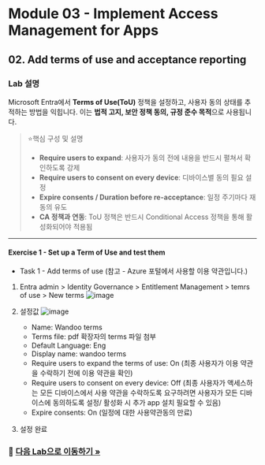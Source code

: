 # Module 03 - Implement Access Management for Apps
## 02. Add terms of use and acceptance reporting

### Lab 설명
Microsoft Entra에서 **Terms of Use(ToU)** 정책을 설정하고, 사용자 동의 상태를 추적하는 방법을 익힙니다. 이는 **법적 고지, 보안 정책 동의, 규정 준수 목적**으로 사용됩니다.

> ⭐️핵심 구성 및 설명
> 
> - **Require users to expand**: 사용자가 동의 전에 내용을 반드시 펼쳐서 확인하도록 강제
> - **Require users to consent on every device**: 디바이스별 동의 필요 설정
> - **Expire consents / Duration before re-acceptance**: 일정 주기마다 재동의 유도
> - **CA 정책과 연동**: ToU 정책은 반드시 Conditional Access 정책을 통해 활성화되어야 적용됨

---

#### Exercise 1 - Set up a Term of Use and test them
* Task 1 - Add terms of use (참고 - Azure 포털에서 사용할 이용 약관입니다.)

1. Entra admin > Identity Governance > Entitlement Management > temrs of use > New terms
![image](https://github.com/user-attachments/assets/6ad6a2d5-75ca-4527-ba6e-a45e211ac8cc)

2. 설정값
![image](https://github.com/user-attachments/assets/09a073d1-e860-4ba6-a354-7b3900de0959)

   * Name: Wandoo terms
   * Terms file: pdf 확장자의 terms 파일 첨부
   * Default Language: Eng
   * Display name: wandoo terms
   * Require users to expand the terms of use: On (최종 사용자가 이용 약관을 수락하기 전에 이용 약관을 확인)
   * Require users to consent on every device: Off (최종 사용자가 액세스하는 모든 디바이스에서 사용 약관을 수락하도록 요구하려면 사용자가 모든 디바이스에 동의하도록 설정/ 활성화 시 추가 app 설치 필요할 수 있음) 
   * Expire consents: On (일정에 대한 사용약관동의 만료)
3. 설정 완료

### 🔗 [다음 Lab으로 이동하기 »](https://github.com/Kittiyayaong/ProjectWandooEntra/blob/main/Module03%20-%20Lab%2004.%20Creating%20Access%20Reviews%20for%20Internal%20and%20External%20Users.md)
